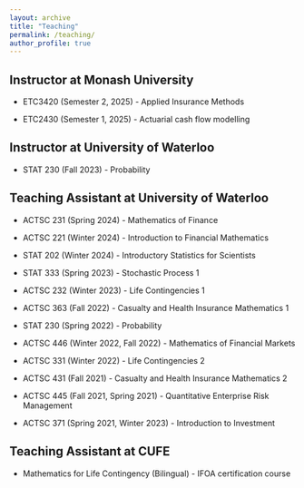 ```yaml
---
layout: archive
title: "Teaching"
permalink: /teaching/
author_profile: true
---
```

## Instructor at Monash University
  - ETC3420 (Semester 2, 2025) - Applied Insurance Methods

  - ETC2430 (Semester 1, 2025) - Actuarial cash flow modelling

## Instructor at University of Waterloo
  - STAT  230 (Fall 2023) - Probability

## Teaching Assistant at University of Waterloo

  - ACTSC 231 (Spring 2024) - Mathematics of Finance
    
  - ACTSC 221 (Winter 2024) - Introduction to Financial Mathematics
  
  - STAT 202 (Winter 2024) - Introductory Statistics for Scientists
    
  - STAT 333 (Spring 2023) - Stochastic Process 1
 
  - ACTSC 232 (Winter 2023) - Life Contingencies 1
  
  - ACTSC 363 (Fall 2022) - Casualty and Health Insurance Mathematics 1
   
  - STAT  230 (Spring 2022) - Probability
  
  - ACTSC 446 (Winter 2022, Fall 2022) - Mathematics of Financial Markets
  
  - ACTSC 331 (Winter 2022) - Life Contingencies 2
  
  - ACTSC 431 (Fall 2021) - Casualty and Health Insurance Mathematics 2
  
  - ACTSC 445 (Fall 2021, Spring 2021) - Quantitative Enterprise Risk Management
  
  - ACTSC 371 (Spring 2021, Winter 2023) - Introduction to Investment
  
  
## Teaching Assistant at CUFE
 
  - Mathematics for Life Contingency (Bilingual) - IFOA certification course
